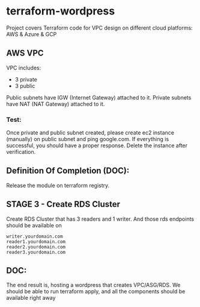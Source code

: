 # terraform-wordpress


Project covers Terraform code for VPC design on different cloud platforms: AWS &amp; Azure &amp; GCP

## AWS VPC

 VPC includes:
- 3 private 
- 3 public 

Public subnets  have IGW (Internet Gateway) attached to it. 
Private subnets have NAT  (NAT Gateway) attached to it. 




### Test: 
Once private and public subnet created, please create ec2 instance (manually)  on
public subnet and ping google.com. If everything is successful, you should have a proper response. Delete the
instance after verification.

## Definition Of Completion (DOC):

Release the module on terraform registry.




## STAGE 3 - Create RDS Cluster

Create RDS Cluster that has 3 readers and 1 writer. And those rds endpoints
should be available on 
```
writer.yourdomain.com
reader1.yourdomain.com
reader2.yourdomain.com
reader3.yourdomain.com
```
## DOC:

The end result is, hosting a wordpress that creates VPC/ASG/RDS. We should be
able to run terraform apply, and all the components should be available right away



